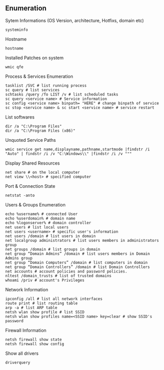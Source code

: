 ## Enumeration
Sytem Informations (OS Version, architecture, Hotfixs, domain etc)
```
systeminfo
```

Hostname
```
hostname
```

Installed Patches on system
```
wmic qfe
```

Process & Services Enumeration
```
tasklist /SVC # list running process
sc query # list services
schtasks /query /fo LIST /v # list scheduled tasks
sc query <service name> # Service information
sc config <service name> binpath= "HERE" # change binpath of service
sc stop <service name> & sc start <service name> # service restart
```

List softwares
```
dir /a "C:\Program Files"
dir /a "C:\Program Files (x86)"
```


Unquoted Service Paths
```
wmic service get name,displayname,pathname,startmode |findstr /i "Auto" | findstr /i /v "C:\Windows\\" |findstr /i /v """
```

Display Shared Resources
```
net share # on the local computer
net view \\<host> # specified computer
```

Port & Connection State
```
netstat -anto
```
Users & Groups Enumeration
```
echo %username% # connected User
echo %userdomain% # domain name
echo %logonserver% # domain controller
net users # list local users
net users <username> # specific user's information
net users /domain # list users in domain
net localgroup administrators # list users members in administrators group
net groups /domain # list groups in domain
net group “Domain Admins” /domain # list users members in Domain Admins group 
net group “Domain Computers” /domain # list computers in domain
net group “Domain Controllers” /domain # list Domain Controllers
net accounts # account policies and password policies.
nltest /domain_trusts # list of trusted domains
whoami /priv # account's Privileges
```

Network Information
```
ipconfig /all # list all network interfaces
route print # list routing table
arp -a # list ARP table
netsh wlan show profile # list SSID
netsh wlan show profiles name=<SSID name> key=clear # show SSID's password
```

Firewall Information
```
netsh firewall show state
netsh firewall show config
```

Show all drivers
```
driverquery
```
